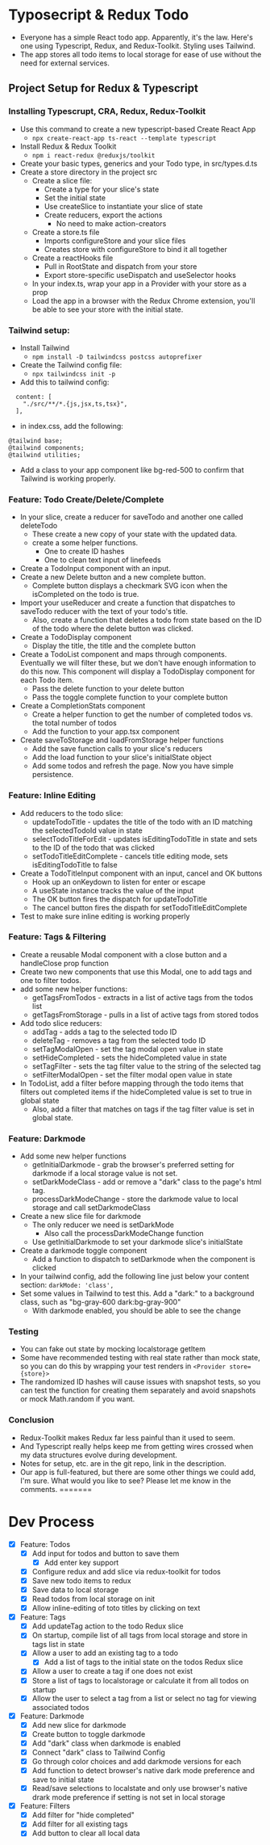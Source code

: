 # Typosecript & Redux Todo

- Everyone has a simple React todo app. Apparently, it's the law. Here's one using Typescript, Redux, and Redux-Toolkit. Styling uses Tailwind.
- The app stores all todo items to local storage for ease of use without the need for external services.

## Project Setup for Redux & Typescript

### Installing Typescrupt, CRA, Redux, Redux-Toolkit

- Use this command to create a new typescript-based Create React App
  - `npx create-react-app ts-react --template typescript`
- Install Redux & Redux Toolkit
  - `npm i react-redux @reduxjs/toolkit`
- Create your basic types, generics and your Todo type, in src/types.d.ts
- Create a store directory in the project src
  - Create a slice file:
    - Create a type for your slice's state
    - Set the initial state
    - Use createSlice to instantiate your slice of state
    - Create reducers, export the actions
      - No need to make action-creators
  - Create a store.ts file
    - Imports configureStore and your slice files
    - Creates store with configureStore to bind it all together
  - Create a reactHooks file
    - Pull in RootState and dispatch from your store
    - Export store-specific useDispatch and useSelector hooks
  - In your index.ts, wrap your app in a Provider with your store as a prop
  - Load the app in a browser with the Redux Chrome extension, you'll be able to see your store with the initial state.

### Tailwind setup:

- Install Tailwind
  - `npm install -D tailwindcss postcss autoprefixer`
- Create the Tailwind config file:
  - `npx tailwindcss init -p`
- Add this to tailwind config:

```
  content: [
    "./src/**/*.{js,jsx,ts,tsx}",
  ],
```

- in index.css, add the following:

```
@tailwind base;
@tailwind components;
@tailwind utilities;
```

- Add a class to your app component like bg-red-500 to confirm that Tailwind is working properly.

### Feature: Todo Create/Delete/Complete

- In your slice, create a reducer for saveTodo and another one called deleteTodo
  - These create a new copy of your state with the updated data.
  - create a some helper functions.
    - One to create ID hashes
    - One to clean text input of linefeeds
- Create a TodoInput component with an input.
- Create a new Delete button and a new complete button.
  - Complete button displays a checkmark SVG icon when the isCompleted on the todo is true.
- Import your useReducer and create a function that dispatches to saveTodo reducer with the text of your todo's title.
  - Also, create a function that deletes a todo from state based on the ID of the todo where the delete button was clicked.
- Create a TodoDisplay component
  - Display the title, the title and the complete button
- Create a TodoList component and maps through components. Eventually we will filter these, but we don't have enough information to do this now. This component will display a TodoDisplay component for each Todo item.
  - Pass the delete function to your delete button
  - Pass the toggle complete function to your complete button
- Create a CompletionStats component
  - Create a helper function to get the number of completed todos vs. the total number of todos
  - Add the function to your app.tsx component
- Create saveToStorage and loadFromStorage helper functions
  - Add the save function calls to your slice's reducers
  - Add the load function to your slice's initialState object
  - Add some todos and refresh the page. Now you have simple persistence.

### Feature: Inline Editing

- Add reducers to the todo slice:
  - updateTodoTitle - updates the title of the todo with an ID matching the selectedTodoId value in state
  - selectTodoTitleForEdit - updates isEditingTodoTitle in state and sets to the ID of the todo that was clicked
  - setTodoTitleEditComplete - cancels title editing mode, sets isEditingTodoTitle to false
- Create a TodoTitleInput component with an input, cancel and OK buttons
  - Hook up an onKeydown to listen for enter or escape
  - A useState instance tracks the value of the input
  - The OK button fires the dispatch for updateTodoTitle
  - The cancel button fires the dispath for setTodoTitleEditComplete
- Test to make sure inline editing is working properly

### Feature: Tags & Filtering

- Create a reusable Modal component with a close button and a handleClose prop function
- Create two new components that use this Modal, one to add tags and one to filter todos.
- add some new helper functions:
  - getTagsFromTodos - extracts in a list of active tags from the todos list
  - getTagsFromStorage - pulls in a list of active tags from stored todos
- Add todo slice reducers:
  - addTag - adds a tag to the selected todo ID
  - deleteTag - removes a tag from the selected todo ID
  - setTagModalOpen - set the tag modal open value in state
  - setHideCompleted - sets the hideCompleted value in state
  - setTagFilter - sets the tag filter value to the string of the selected tag
  - setFilterModalOpen - set the filter modal open value in state
- In TodoList, add a filter before mapping through the todo items that filters out completed items if the hideCompleted value is set to true in global state
  - Also, add a filter that matches on tags if the tag filter value is set in global state.

### Feature: Darkmode

- Add some new helper functions
  - getInitialDarkmode - grab the browser's preferred setting for darkmode if a local storage value is not set.
  - setDarkModeClass - add or remove a "dark" class to the page's html tag.
  - processDarkModeChange - store the darkmode value to local storage and call setDarkmodeClass
- Create a new slice file for darkmode
  - The only reducer we need is setDarkMode
    - Also call the processDarkModeChange function
  - Use getInitialDarkmode to set your darkmode slice's initialState
- Create a darkmode toggle component
  - Add a function to dispatch to setDarkmode when the component is clicked
- In your tailwind config, add the following line just below your content section: `darkMode: 'class',`
- Set some values in Tailwind to test this. Add a "dark:" to a background class, such as "bg-gray-600 dark:bg-gray-900"
  - With darkmode enabled, you should be able to see the change

### Testing

- You can fake out state by mocking localstorage getItem
- Some have recommended testing with real state rather than mock state, so you can do this by wrapping your test renders in `<Provider store={store}>`
- The randomized ID hashes will cause issues with snapshot tests, so you can test the function for creating them separately and avoid snapshots or mock Math.random if you want.

### Conclusion

- Redux-Toolkit makes Redux far less painful than it used to seem.
- And Typescript really helps keep me from getting wires crossed when my data structures evolve during development.
- Notes for setup, etc. are in the git repo, link in the description.
- Our app is full-featured, but there are some other things we could add, I'm sure. What would you like to see? Please let me know in the comments.
=======
# Dev Process

- [x] Feature: Todos
  - [x] Add input for todos and button to save them
    - [x] Add enter key support
  - [x] Configure redux and add slice via redux-toolkit for todos
  - [x] Save new todo items to redux
  - [x] Save data to local storage
  - [x] Read todos from local storage on init
  - [x] Allow inline-editing of toto titles by clicking on text
- [x] Feature: Tags
  - [x] Add updateTag action to the todo Redux slice
  - [x] On startup, compile list of all tags from local storage and store in tags list in state
  - [x] Allow a user to add an existing tag to a todo
    - [x] Add a list of tags to the initial state on the todos Redux slice
  - [x] Allow a user to create a tag if one does not exist
  - [x] Store a list of tags to localstorage or calculate it from all todos on startup
  - [x] Allow the user to select a tag from a list or select no tag for viewing associated todos
- [x] Feature: Darkmode
  - [x] Add new slice for darkmode
  - [x] Create button to toggle darkmode
  - [x] Add "dark" class when darkmode is enabled
  - [x] Connect "dark" class to Tailwind Config
  - [x] Go through color choices and add darkmode versions for each
  - [x] Add function to detect browser's native dark mode preference and save to initial state
  - [x] Read/save selections to localstate and only use browser's native drark mode preference if setting is not set in local storage
- [x] Feature: Filters
  - [x] Add filter for "hide completed"
  - [x] Add filter for all existing tags
  - [x] Add button to clear all local data
